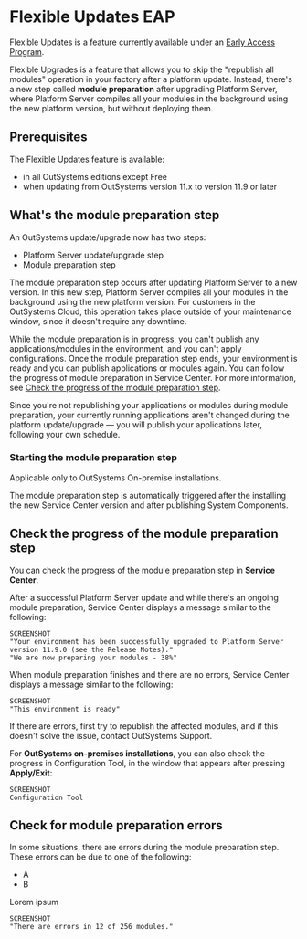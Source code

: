 # Flexible Updates EAP

<div class="info" markdown="1">

Flexible Updates is a feature currently available under an [Early Access Program](https://www.outsystems.com/eap/).

</div>

Flexible Upgrades is a feature that allows you to skip the "republish all modules" operation in your factory after a platform update. Instead, there's a new step called **module preparation** after upgrading Platform Server, where Platform Server compiles all your modules in the background using the new platform version, but without deploying them. 

<!--
The preparation step takes less time than the republish operation, and you can start using your upgraded Platform Server sooner.
-->

## Prerequisites

The Flexible Updates feature is available:

* in all OutSystems editions except Free
* when updating from OutSystems version 11.x to version 11.9 or later

## What's the module preparation step

An OutSystems update/upgrade now has two steps:

* Platform Server update/upgrade step
* Module preparation step

The module preparation step occurs after updating Platform Server to a new version. In this new step, Platform Server compiles all your modules in the background using the new platform version. For customers in the OutSystems Cloud, this operation takes place outside of your maintenance window, since it doesn't require any downtime.

While the module preparation is in progress, you can't publish any applications/modules in the environment, and you can't apply configurations. Once the module preparation step ends, your environment is ready and you can publish applications or modules again. You can follow the progress of module preparation in Service Center. For more information, see [Check the progress of the module preparation step](#).

Since you're not republishing your applications or modules during module preparation, your currently running applications aren't changed during the platform update/upgrade — you will publish your applications later, following your own schedule.

### Starting the module preparation step

<div class="info" markdown="1">

Applicable only to OutSystems On-premise installations.

</div>

The module preparation step is automatically triggered after the installing the new Service Center version and after publishing System Components.


## Check the progress of the module preparation step

You can check the progress of the module preparation step in **Service Center**.

After a successful Platform Server update and while there's an ongoing module preparation, Service Center displays a message similar to the following:

    SCREENSHOT  
    "Your environment has been successfully upgraded to Platform Server version 11.9.0 (see the Release Notes)."
    "We are now preparing your modules - 38%"

When module preparation finishes and there are no errors, Service Center displays a message similar to the following:

    SCREENSHOT
    "This environment is ready"

If there are errors, first try to republish the affected modules, and if this doesn't solve the issue, contact OutSystems Support.

<div class="info" markdown="1">

For **OutSystems on-premises installations**, you can also check the progress in Configuration Tool, in the window that appears after pressing **Apply/Exit**:

    SCREENSHOT
    Configuration Tool

</div>

## Check for module preparation errors

In some situations, there are errors during the module preparation step. These errors can be due to one of the following:

* A
* B

Lorem ipsum

    SCREENSHOT
    "There are errors in 12 of 256 modules."
